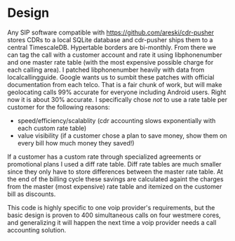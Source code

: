 # Design

Any SIP software compatible with https://github.com/areski/cdr-pusher stores CDRs to a local SQLite database and cdr-pusher ships them to a central TimescaleDB. Hypertable borders are bi-monthly. From there we can tag the call with a customer account and rate it using libphonenumber and one master rate table (with the most expensive possible charge for each calling area). I patched libphonenumber heavily with data from localcallingguide. Google wants us to sumbit these patches with official documentation from each telco. That is a fair chunk of work, but will make geolocating calls 99% accurate for everyone including Android users. Right now it is about 30% accurate. I specifically chose *not* to use a rate table per customer for the following reasons:

- speed/efficiency/scalablity (cdr accounting slows exponentially with each custom rate table)
- value visibility (if a customer chose a plan to save money, show them on every bill how much money they saved!)

If a customer has a custom rate through specialized agreements or promotional plans I used a diff rate table. Diff rate tables are much smaller since they only have to store differences between the master rate table. At the end of the billing cycle these savings are calculated againt the charges from the master (most expensive) rate table and itemized on the customer bill as discounts. 

This code is highly specific to one voip provider's requirements, but the basic design is proven to 400 simultaneous calls on four westmere cores, and generalizing it will happen the next time a voip provider needs a call accounting solution.
